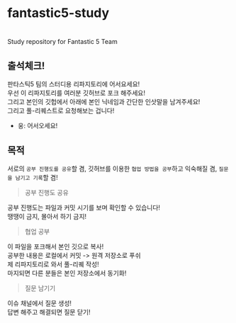 # fantastic5-study

#

Study repository for Fantastic 5 Team

## 출석체크!

판타스틱5 팀의 스터디용 리파지토리에 어서요세요!\
우선 이 리파지토리를 여러분 깃허브로 포크 해주세요!\
그리고 본인의 깃헙에서 아래에 본인 닉네임과 간단한 인삿말을 남겨주세요!\
그리고 풀-리퀘스트로 요청해보는 겁니다!

- 웅: 어서오세요!

## 목적

서로의 `공부 진행도를 공유`할 겸, 깃허브를 이용한 `협업 방법을 공부`하고 익숙해질 겸, `질문을 남기고 기록`할 겸!

> 공부 진행도 공유

공부 진행도는 파일과 커밋 시기를 보며 확인할 수 있습니다!\
땡땡이 금지, 몰아서 하기 금지!

> 협업 공부

이 파일을 포크해서 본인 깃으로 복사!\
공부한 내용은 로컬에서 커밋 -> 원격 저장소로 푸쉬\
제 리파지토리로 와서 풀-리퀘 작성!\
마지되면 다른 분들은 본인 저장소에서 동기화!

> 질문 남기기

이슈 채널에서 질문 생성!\
답변 해주고 해결되면 질문 닫기!
